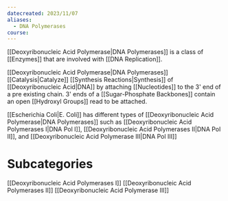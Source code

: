 ```yaml
---
datecreated: 2023/11/07
aliases:
  - DNA Polymerases
course:
---
```

[[Deoxyribonucleic Acid Polymerase|DNA Polymerases]] is a class of [[Enzymes]] that are involved with [[DNA Replication]].

[[Deoxyribonucleic Acid Polymerase|DNA Polymerases]] [[Catalysis|Catalyze]] [[Synthesis Reactions|Synthesis]] of [[Deoxyribonucleic Acid|DNA]] by attaching [[Nucleotides]] to the 3' end of a pre existing chain. 3' ends of a [[Sugar-Phosphate Backbones]] contain an open [[Hydroxyl Groups]] read to be attached.

[[Escherichia Coli|E. Coli]] has different types of [[Deoxyribonucleic Acid Polymerase|DNA Polymerases]] such as [[Deoxyribonucleic Acid Polymerases I|DNA Pol I]], [[Deoxyribonucleic Acid Polymerases II|DNA Pol II]], and [[Deoxyribonucleic Acid Polymerase III|DNA Pol III]]

# Subcategories

[[Deoxyribonucleic Acid Polymerases I]]
[[Deoxyribonucleic Acid Polymerases II]]
[[Deoxyribonucleic Acid Polymerase III]]
